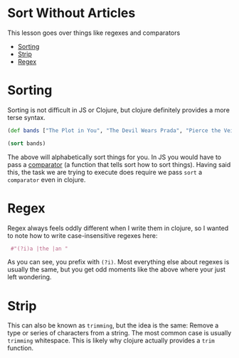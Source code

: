 # Sort Without Articles

This lesson goes over things like regexes and comparators

* [Sorting](#sort)
* [Strip](#strip)
* [Regex](#regex)

# Sorting

Sorting is not difficult in JS or Clojure, but clojure definitely provides a more terse syntax.

```clojure
(def bands ["The Plot in You", "The Devil Wears Prada", "Pierce the Veil"])

(sort bands)
```

The above will alphabetically sort things for you.  In JS you would have to pass a [comparator](https://clojure.org/guides/comparators) (a function that tells sort how to sort things).  Having said this, the task we are trying to execute does require we pass `sort` a `comparator` even in clojure.


# Regex

Regex always feels oddly different when I write them in clojure, so I wanted to note how to write case-insensitive regexes here:

```clojure
 #"(?i)a |the |an "
```

As you can see, you prefix with `(?i)`. Most everything else about regexes is usually the same, but you get odd moments like the above where your just left wondering.


# Strip

This can also be known as `trimming`, but the idea is the same:  Remove a type or series of characters from a string.  The most common case is usually `trimming` whitespace.  This is likely why clojure actually provides a `trim` function.
